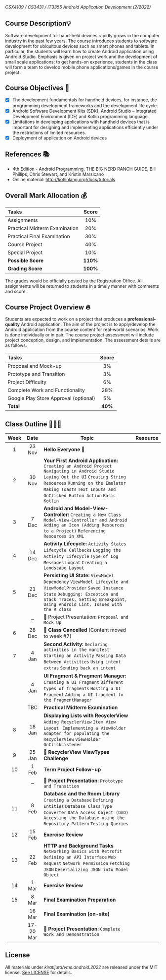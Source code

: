 ###### CSX4109 / CS3431 / IT3355 Android Application Development (2/2022)

## Course Description💡
Software development for hand-held devices rapidly grows in the computer industry in the past few years. The course introduces students to software development for ubiquitous devices such as smart phones and tablets. In particular, the students will learn how to create Android application using Android Studio. Emphasis is given on project work and the development of small scale applications; to get hands-on experience, students in the class will form a team to develop mobile phone applications/games in the course project.

## Course Objectives 🚩
- [x] The development fundamentals for handheld devices, for instance, the programming development frameworks and the development life cycle.
- [x] Android Software Development Kits (SDK), Android Studio – Integrated Development Environment (IDE) and Kotlin programming language.
- [x] Limitations in developing applications with handheld devices that is important for designing and implementing applications efficiently under the restrictions of limited resources.
- [x] Deployment of application on Android devices

## References 📚
- 4th Edition - Android Programming, THE BIG NERD RANCH GUIDE, Bill Phillips, Chris Stewart, and Kristin Marsicano
- Online material: http://kotlinlang.org/docs/tutorials

## Overall Mark Allocation 💰

| Tasks | Score |
| :--- | :---: | 
| Assignments | 10% | 
| Practical Midterm Examination | 20% |
| Practical Final Examination | 30% |
| Course Project | 40% |
| Special Project | 10% |
| **Possible Score** | **110%** |
| **Grading Score** | **100%** |

The grades would be officially posted by the Registration Office. All assignments will be returned to students in a timely manner with comments and score.

## Course Project Overview 🔥
Students are expected to work on a project that produces a **professional-quality** Android application. The aim of the project is to apply/develop the Android application from the course content for real-world scenarios. Work is done individually or in pair. The course project assessment will include project conception, design, and implementation. The assessment details are as follows.

| Tasks | Score |
| :--- | :---: |
| Proposal and Mock-up | 3% | 
| Prototype and Transition | 3% |
| Project Difficulty | 6% |
| Complete Work and Functionality | 28% | 
| Google Play Store Approval (optional) | 5% |
| **Total** | **40%** |

## Class Outline 🧑🏻‍🏫

| Week | Date | Topic | Resource |
| :---: | :-----: | --- | :---: |
| 1 | 23 Nov | **Hello Everyone** 🧤 |   |
| 2 | 30 Nov | **Your First Android Application:** `Creating an Android Project` `Navigating in Android Studio` `Laying Out the UI` `Creating String Resources` `Running on the Emulator` `Making Toasts` `Text Inputs and OnClicked Button Action` `Basic Kotlin` |  |
| 3 | 7 Dec | **Android and Model-View-Controller:** `Creating a New Class` `Model-View-Controller and Android` `Adding an Icon (Adding Resources to a Project)` `Referencing Resources in XML` | |
| 4 | 14 Dec | **Activity Lifecycle:** `Activity States` `Lifecycle Callbacks` `Logging the Activity Lifecycle` `Type of Log Messages` `Logcat` `Creating a Landscape Layout` |  |
| 5 | 21 Dec | **Persisting UI State:** `ViewModel Dependency` `ViewModel Lifecycle and ViewModelProvider` `Saved Instance State` `Debugging: Exception and Stack Traces, Setting Breakpoint, Using Android Lint, Issues with the R class` |  |
|   | ~ | 🚨 Project Presentation: `Proposal and Mock Up` |
| 6 | 28 Dec | 🛑 **Class Cancelled** (Content moved to week #7) |
| 7 | 4 Jan | **Second Activity:** `Declaring activities in the manifest` `Starting an Activity` `Passing Data Between Activities` `Using intent extras` `Sending back an intent` |  |
| | 4 Jan | **UI Fragment & Fragment Manager:** `Creating a UI Fragment` `Different types of fragments` `Hosting a UI Fragment` `Adding a UI fragment to the FragmentManager` |  |
|  |  TBC | **Practical Midterm Examination** |
| 8 | 18 Jan | **Displaying Lists with RecyclerView** `Adding RecyclerView` `Item View Layout` ` Implementing a ViewHolder` `Adapter for populating the RecyclerView` `ViewHolder OnClickListener` |  |
| 9 | 25 Jan | 🤼 **RecyclerView ViewTypes Challenge** |
| 10 | 1 Feb | **Term Project Follow-up** |
|   | ~ | 🚨 **Project Presentation:** `Prototype and Transition` |
| 11 | 8 Feb | **Database and the Room Library** `Creating a Database` `Defining Entities` `Database Class` `Type Converter` `Data Access Object (DAO)` `Accessing the Database using the Repository Pattern` `Testing Queries` |  |
| 12 | 15 Feb | **Exercise Review** |  |
| 13 | 22 Feb | **HTTP and Background Tasks** `Networking Basics with Retrofit` `Defining an API Interface` `Web Request` `Network Permission` `Fetching JSON` `Deserializing JSON into Model Object` |  |
| 14 | 1 Mar | **Exercise Review** | |
| 15 | 8 Mar | **Final Examination Preparation** |
| | 16 Mar | **Final Examination (on-site)** |
| | 17-20 Mar | 🚨 **Project Presentation:** `Complete Work and Demonstration` |


## License

All materials under *kiratijuta/vms.android.2022* are released under the MIT license. [See LICENSE](https://github.com/Kiratijuta/vms.android.2022/blob/main/LICENSE) for details.
